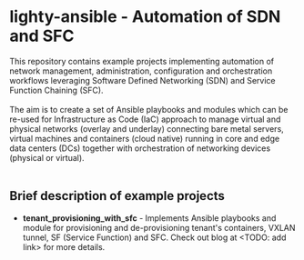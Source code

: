 # lighty-ansible - Automation of SDN and SFC
This repository contains example projects implementing automation of network management,
administration, configuration and orchestration workflows leveraging
Software Defined Networking (SDN) and Service Function Chaining (SFC).<br/>
<br/>
The aim is to create a set of Ansible playbooks and modules which can be re-used for
Infrastructure as Code (IaC) approach to manage virtual and physical networks
(overlay and underlay) connecting bare metal servers, virtual machines and
containers (cloud native) running in core and edge data centers (DCs) together
with orchestration of networking devices (physical or virtual).<br/>
<br/>

## Brief description of example projects

- **tenant_provisioning_with_sfc** - Implements Ansible playbooks and module for provisioning and de-provisioning
tenant's containers, VXLAN tunnel, SF (Service Function) and SFC. Check out blog at <TODO: add link> for more details.